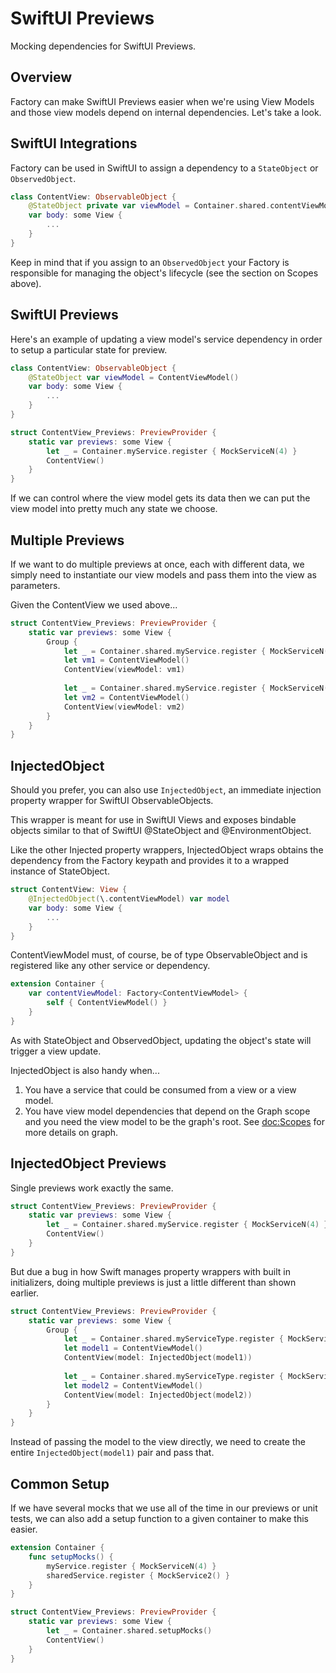 # SwiftUI Previews

Mocking dependencies for SwiftUI Previews.

## Overview

Factory can make SwiftUI Previews easier when we're using View Models and those view models depend on internal dependencies. Let's take a look.

## SwiftUI Integrations

Factory can be used in SwiftUI to assign a dependency to a `StateObject` or `ObservedObject`.

```swift
class ContentView: ObservableObject {
    @StateObject private var viewModel = Container.shared.contentViewModel()
    var body: some View {
        ...
    }
}
```
Keep in mind that if you assign to an `ObservedObject` your Factory is responsible for managing the object's lifecycle (see the section on Scopes above).

## SwiftUI Previews

Here's an example of updating a view model's service dependency in order to setup a particular state for  preview.

```swift
class ContentView: ObservableObject {
    @StateObject var viewModel = ContentViewModel()
    var body: some View {
        ...
    }
}

struct ContentView_Previews: PreviewProvider {
    static var previews: some View {
        let _ = Container.myService.register { MockServiceN(4) }
        ContentView()
    }
}
```
If we can control where the view model gets its data then we can put the view model into pretty much any state we choose.

## Multiple Previews

If we want to do multiple previews at once, each with different data, we simply need to instantiate our view models and pass them into the view as parameters.

Given the ContentView we used above...

```swift
struct ContentView_Previews: PreviewProvider {
    static var previews: some View {
        Group {
            let _ = Container.shared.myService.register { MockServiceN(4) }
            let vm1 = ContentViewModel()
            ContentView(viewModel: vm1)
            
            let _ = Container.shared.myService.register { MockServiceN(8) }
            let vm2 = ContentViewModel()
            ContentView(viewModel: vm2)
        }
    }
}
```

## InjectedObject

Should you prefer, you can also use ``InjectedObject``, an immediate injection property wrapper for SwiftUI ObservableObjects.

This wrapper is meant for use in SwiftUI Views and exposes bindable objects similar to that of SwiftUI @StateObject
and @EnvironmentObject.

Like the other Injected property wrappers, InjectedObject wraps obtains the dependency from the Factory keypath
and provides it to a wrapped instance of StateObject. 
```swift
struct ContentView: View {
    @InjectedObject(\.contentViewModel) var model
    var body: some View {
        ...
    }
}
```
ContentViewModel must, of course, be of type ObservableObject and is registered like any other service
or dependency.
```swift
extension Container {
    var contentViewModel: Factory<ContentViewModel> {
        self { ContentViewModel() }
    }
}
```
As with StateObject and ObservedObject, updating the object's state will trigger a view update.

InjectedObject is also handy when...

1. You have a service that could be consumed from a view or a view model.
2. You have view model dependencies that depend on the Graph scope and you need the view model to be the graph's root. See <doc:Scopes> for more details on graph.

## InjectedObject Previews

Single previews work exactly the same.
```swift
struct ContentView_Previews: PreviewProvider {
    static var previews: some View {
        let _ = Container.shared.myService.register { MockServiceN(4) }
        ContentView()
    }
}
```
But due a bug in how Swift manages property wrappers with built in initializers, doing multiple previews is just a little different than shown earlier.
```swift
struct ContentView_Previews: PreviewProvider {
    static var previews: some View {
        Group {
            let _ = Container.shared.myServiceType.register { MockServiceN(44) }
            let model1 = ContentViewModel()
            ContentView(model: InjectedObject(model1))
            
            let _ = Container.shared.myServiceType.register { MockServiceN(88) }
            let model2 = ContentViewModel()
            ContentView(model: InjectedObject(model2))
        }
    }
}
```
Instead of passing the model to the view directly, we need to create the entire `InjectedObject(model1)` pair and pass that.

## Common Setup

If we have several mocks that we use all of the time in our previews or unit tests, we can also add a setup function to a given container to make this easier.

```swift
extension Container {
    func setupMocks() {
        myService.register { MockServiceN(4) }
        sharedService.register { MockService2() }
    }
}

struct ContentView_Previews: PreviewProvider {
    static var previews: some View {
        let _ = Container.shared.setupMocks()
        ContentView()
    }
}
```
